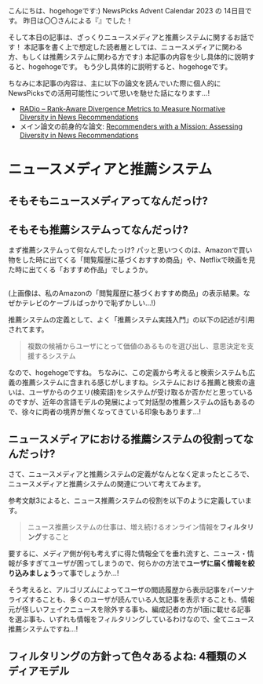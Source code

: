 <!-- title: ニュース推薦の目指す姿って一つじゃないよなぁ...!なぁ皆！メディアモデルと5つの多様性指標群の論文等を読んで、NewsPicksでの推薦システムの活用可能性に思いを馳せた話-->

こんにちは、hogehogeです:)
NewsPicks Advent Calendar 2023 の 14日目です。
昨日は〇〇さんによる『』でした！

そして本日の記事は、ざっくりニュースメディアと推薦システムに関するお話です！
本記事を書く上で想定した読者層としては、ニュースメディアに関わる方、もしくは推薦システムに関わる方です:)
本記事の内容を少し具体的に説明すると、hogehogeです。
もう少し具体的に説明すると、hogehogeです。

ちなみに本記事の内容は、主に以下の論文を読んでいた際に個人的にNewsPicksでの活用可能性について思いを馳せた話になります...!

- [RADio – Rank-Aware Divergence Metrics to Measure Normative Diversity in News Recommendations](https://arxiv.org/ftp/arxiv/papers/1205/1205.2618.pdf)
- メイン論文の前身的な論文: [Recommenders with a Mission: Assessing Diversity in News Recommendations](https://dl.acm.org/doi/10.1145/3406522.3446019)

# ニュースメディアと推薦システム

## そもそもニュースメディアってなんだっけ?

## そもそも推薦システムってなんだっけ?

まず推薦システムって何なんでしたっけ?
パッと思いつくのは、Amazonで買い物をした時に出てくる「閲覧履歴に基づくおすすめ商品」や、Netflixで映画を見た時に出てくる「おすすめ作品」でしょうか。

![]()

(上画像は、私のAmazonの「閲覧履歴に基づくおすすめ商品」の表示結果。なぜかテレビのケーブルばっかりで恥ずかしい...!)

推薦システムの定義として、よく「推薦システム実践入門」の以下の記述が引用されてます。

> 複数の候補からユーザにとって価値のあるものを選び出し、意思決定を支援するシステム

なので、hogehogeですね。
ちなみに、この定義から考えると検索システムも広義の推薦システムに含まれる感じがしますね。システムにおける推薦と検索の違いは、ユーザからのクエリ(検索語)をシステムが受け取るか否かだと思っているのですが、近年の言語モデルの発展によって対話型の推薦システムの話もあるので、徐々に両者の境界が無くなってきている印象もあります...!

## ニュースメディアにおける推薦システムの役割ってなんだっけ?

さて、ニュースメディアと推薦システムの定義がなんとなく定まったところで、ニュースメディアと推薦システムの関連について考えてみます。

参考文献3によると、ニュース推薦システムの役割を以下のように定義しています。

> ニュース推薦システムの仕事は、増え続けるオンライン情報を**フィルタリング**すること

要するに、メディア側が何も考えずに得た情報全てを垂れ流すと、ニュース・情報が多すぎてユーザが困ってしまうので、何らかの方法で**ユーザに届く情報を絞り込みましょう**って事でしょうか...!

そう考えると、アルゴリズムによってユーザの閲読履歴から表示記事をパーソナライズすることも、多くのユーザが読んでいる人気記事を表示することも、情報元が怪しいフェイクニュースを除外する事も、編成記者の方が1面に載せる記事を選ぶ事も、いずれも情報をフィルタリングしているわけなので、全てニュース推薦システムですね...!

## フィルタリングの方針って色々あるよね: 4種類のメディアモデル

#
